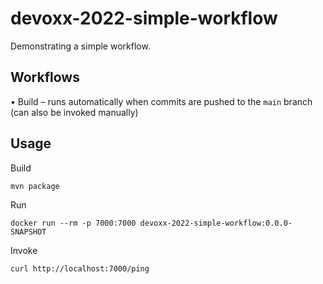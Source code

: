 # devoxx-2022-simple-workflow

Demonstrating a simple workflow.

## Workflows

• Build – runs automatically when commits are pushed to the `main` branch (can also be invoked manually)

## Usage

Build

```shell
mvn package
```

Run
```shell
docker run --rm -p 7000:7000 devoxx-2022-simple-workflow:0.0.0-SNAPSHOT
```

Invoke
```shell
curl http://localhost:7000/ping
```
